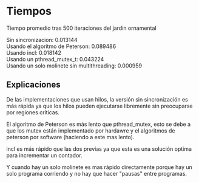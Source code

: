 # Tiempos

Tiempo promedio tras 500 iteraciones del jardin ornamental

Sin sincronizacion: 0.013144\
Usando el algoritmo de Peterson: 0.089486\
Usando incl: 0.018142\
Usando un pthread_mutex_t: 0.043224\
Usando un solo molinete sin multithreading: 0.000959

## Explicaciones

De las implementaciones que usan hilos, la versión sin sincronización es más rápida ya que los hilos pueden ejecutarse libremente sin preocuparse por regiones críticas.

El algoritmo de Peterson es más lento que pthread_mutex,
esto se debe a que los mutex están implementado por hardawre y el
algoritmos de peterson por software (haciendo a este mas lento).

incl es más rápido que las dos previas ya que esta es una solución optima
para incrementar un contador.

Y cuando hay un solo molinete es mas rápido directamente porque
hay un solo programa corriendo y no hay que hacer "pausas" entre programas.
